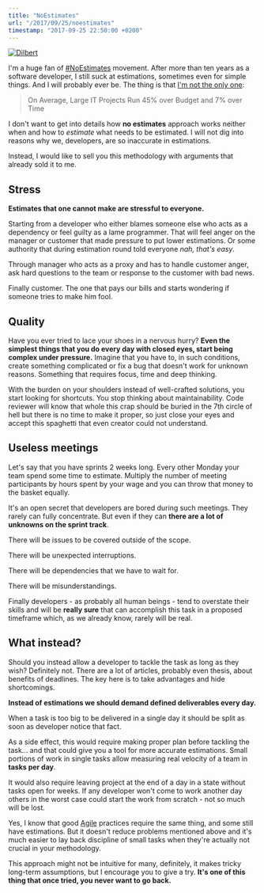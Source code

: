 ```yaml
---
title: "NoEstimates"
url: "/2017/09/25/noestimates"
timestamp: "2017-09-25 22:50:00 +0200"
---
```


[![Dilbert](http://assets.amuniversal.com/aa0c23f0d6c801350cc9005056a9545d)](http://dilbert.com/strip/2018-01-22)

I\'m a huge fan of [#NoEstimates](https://twitter.com/hashtag/noestimates) movement. After more than ten years as a software developer, I still suck at estimations, sometimes even for simple things. And I will probably ever be. The thing is that [I\'m not the only one](https://projectjournal.co.uk/2016/02/20/66-of-it-projects-fail/):

> On Average, Large IT Projects Run 45% over Budget and 7% over Time

I don\'t want to get into details how **no estimates** approach works neither when and how to *estimate* what needs to be estimated. I will not dig into reasons why we, developers, are so inaccurate in estimations.

Instead, I would like to sell you this methodology with arguments that already sold it to me.

## Stress

**Estimates that one cannot make are stressful to everyone.**

Starting from a developer who either blames someone else who acts as a dependency or feel guilty as a lame programmer. That will feel anger on the manager or customer that made pressure to put lower estimations. Or some authority that during estimation round told everyone *nah, that\'s easy*.

Through manager who acts as a proxy and has to handle customer anger, ask hard questions to the team or response to the customer with bad news.

Finally customer. The one that pays our bills and starts wondering if someone tries to make him fool.

## Quality

Have you ever tried to lace your shoes in a nervous hurry? **Even the simplest things that you do every day with closed eyes, start being complex under pressure.** Imagine that you have to, in such conditions, create something complicated or fix a bug that doesn\'t work for unknown reasons. Something that requires focus, time and deep thinking.

With the burden on your shoulders instead of well-crafted solutions, you start looking for shortcuts. You stop thinking about maintainability. Code reviewer will know that whole this crap should be buried in the 7th circle of hell but there is no time to make it proper, so just close your eyes and accept this spaghetti that even creator could not understand.

## Useless meetings

Let\'s say that you have sprints 2 weeks long. Every other Monday your team spend some time to estimate. Multiply the number of meeting participants by hours spent by your wage and you can throw that money to the basket equally.

It\'s an open secret that developers are bored during such meetings. They rarely can fully concentrate. But even if they can **there are a lot of unknowns on the sprint track**.

There will be issues to be covered outside of the scope.

There will be unexpected interruptions.

There will be dependencies that we have to wait for.

There will be misunderstandings.

Finally developers - as probably all human beings - tend to overstate their skills and will be **really sure** that can accomplish this task in a proposed timeframe which, as we already know, rarely will be real.

## What instead?

Should you instead allow a developer to tackle the task as long as they wish? Definitely not. There are a lot of articles, probably even thesis, about benefits of deadlines. The key here is to take advantages and hide shortcomings.

**Instead of estimations we should demand defined deliverables every day.**

When a task is too big to be delivered in a single day it should be split as soon as developer notice that fact.

As a side effect, this would require making proper plan before tackling the task... and that could give you a tool for more accurate estimations. Small portions of work in single tasks allow measuring real velocity of a team in **tasks per day**.

It would also require leaving project at the end of a day in a state without tasks open for weeks. If any developer won\'t come to work another day others in the worst case could start the work from scratch - not so much will be lost.

Yes, I know that good [Agile](http://agilemanifesto.org/) practices require the same thing, and some still have estimations. But it doesn\'t reduce problems mentioned above and it\'s much easier to lay back discipline of small tasks when they\'re actually not crucial in your methodology.

This approach might not be intuitive for many, definitely, it makes tricky long-term assumptions, but I encourage you to give a try. **It\'s one of this thing that once tried, you never want to go back.**
